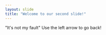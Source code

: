 ```yaml
---
layout: slide
title: "Welcome to our second slide!"
---
```

"It's not my fault"
Use the left arrow to go back!
